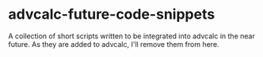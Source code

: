# advcalc-future-code-snippets
A collection of short scripts written to be integrated into advcalc in the near future.
As they are added to advcalc, I'll remove them from here.

